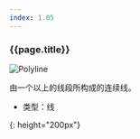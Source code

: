 ```yaml
---
index: 1.05
---
```

### {{page.title}}
![Polyline][Polyline-01]

由一个以上的线段所构成的连续线。

- 类型：线

[Polyline-01]: {{site.baseurl}}/assets/components/polyline-01.png
{: height="200px"}
